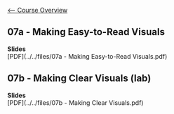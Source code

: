 [<-- Course Overview](../../1-Overview/overview.md)
## 07a - Making Easy-to-Read Visuals

**Slides**  
[PDF](../../files/07a - Making Easy-to-Read Visuals.pdf)

## 07b - Making Clear Visuals (lab)

**Slides**  
[PDF](../../files/07b - Making Clear Visuals.pdf)